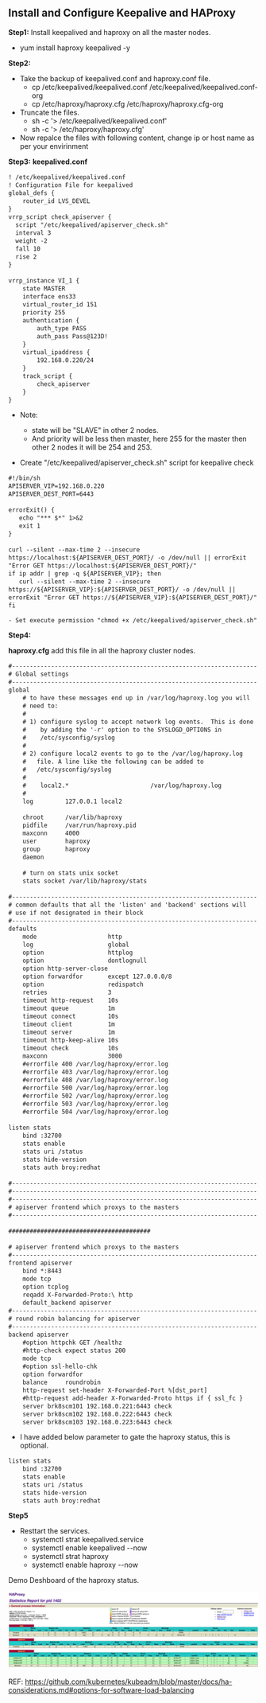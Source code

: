 ## Install and Configure Keepalive and HAProxy

**Step1:** Install keepalived and haproxy on all the master nodes.

- yum install haproxy keepalived -y

**Step2:**
- Take the backup of keepalived.conf and haproxy.conf file.
  - cp /etc/keepalived/keepalived.conf /etc/keepalived/keepalived.conf-org
  - cp /etc/haproxy/haproxy.cfg /etc/haproxy/haproxy.cfg-org
- Truncate the files.
  - sh -c '> /etc/keepalived/keepalived.conf'
  - sh -c '> /etc/haproxy/haproxy.cfg'
- Now repalce the files with following content, change ip or host name as per your envirinment

**Step3:**
**keepalived.conf**

```
! /etc/keepalived/keepalived.conf
! Configuration File for keepalived
global_defs {
    router_id LVS_DEVEL
}
vrrp_script check_apiserver {
  script "/etc/keepalived/apiserver_check.sh"
  interval 3
  weight -2
  fall 10
  rise 2
}

vrrp_instance VI_1 {
    state MASTER
    interface ens33
    virtual_router_id 151
    priority 255
    authentication {
        auth_type PASS
        auth_pass Pass@123D!
    }
    virtual_ipaddress {
        192.168.0.220/24
    }
    track_script {
        check_apiserver
    }
}

```

 - Note: 
    - state will be "SLAVE" in other 2 nodes.
    - And priority will be less then master, here 255 for the master then other 2 nodes it will be 254 and 253.
 
 - Create "/etc/keepalived/apiserver_check.sh" script for keepalive check
 ```
 #!/bin/sh
APISERVER_VIP=192.168.0.220
APISERVER_DEST_PORT=6443

errorExit() {
    echo "*** $*" 1>&2
    exit 1
}

curl --silent --max-time 2 --insecure https://localhost:${APISERVER_DEST_PORT}/ -o /dev/null || errorExit "Error GET https://localhost:${APISERVER_DEST_PORT}/"
if ip addr | grep -q ${APISERVER_VIP}; then
    curl --silent --max-time 2 --insecure https://${APISERVER_VIP}:${APISERVER_DEST_PORT}/ -o /dev/null || errorExit "Error GET https://${APISERVER_VIP}:${APISERVER_DEST_PORT}/"
fi
 ```
    - Set execute permission "chmod +x /etc/keepalived/apiserver_check.sh"
 
 **Step4:**
 
**haproxy.cfg** add this file in all the haproxy cluster nodes.

```
#---------------------------------------------------------------------
# Global settings
#---------------------------------------------------------------------
global
    # to have these messages end up in /var/log/haproxy.log you will
    # need to:
    #
    # 1) configure syslog to accept network log events.  This is done
    #    by adding the '-r' option to the SYSLOGD_OPTIONS in
    #    /etc/sysconfig/syslog
    #
    # 2) configure local2 events to go to the /var/log/haproxy.log
    #   file. A line like the following can be added to
    #   /etc/sysconfig/syslog
    #
    #    local2.*                       /var/log/haproxy.log
    #
    log         127.0.0.1 local2

    chroot      /var/lib/haproxy
    pidfile     /var/run/haproxy.pid
    maxconn     4000
    user        haproxy
    group       haproxy
    daemon

    # turn on stats unix socket
    stats socket /var/lib/haproxy/stats

#---------------------------------------------------------------------
# common defaults that all the 'listen' and 'backend' sections will
# use if not designated in their block
#---------------------------------------------------------------------
defaults
    mode                    http
    log                     global
    option                  httplog
    option                  dontlognull
    option http-server-close
    option forwardfor       except 127.0.0.0/8
    option                  redispatch
    retries                 3
    timeout http-request    10s
    timeout queue           1m
    timeout connect         10s
    timeout client          1m
    timeout server          1m
    timeout http-keep-alive 10s
    timeout check           10s
    maxconn                 3000
    #errorfile 400 /var/log/haproxy/error.log
    #errorfile 403 /var/log/haproxy/error.log
    #errorfile 408 /var/log/haproxy/error.log
    #errorfile 500 /var/log/haproxy/error.log
    #errorfile 502 /var/log/haproxy/error.log
    #errorfile 503 /var/log/haproxy/error.log
    #errorfile 504 /var/log/haproxy/error.log

listen stats
    bind :32700
    stats enable
    stats uri /status
    stats hide-version
    stats auth broy:redhat

#---------------------------------------------------------------------
#---------------------------------------------------------------------
#---------------------------------------------------------------------
# apiserver frontend which proxys to the masters
#---------------------------------------------------------------------

########################################

# apiserver frontend which proxys to the masters
#---------------------------------------------------------------------
frontend apiserver
    bind *:8443
    mode tcp
    option tcplog
    reqadd X-Forwarded-Proto:\ http
    default_backend apiserver
#---------------------------------------------------------------------
# round robin balancing for apiserver
#---------------------------------------------------------------------
backend apiserver
    #option httpchk GET /healthz
    #http-check expect status 200
    mode tcp
    #option ssl-hello-chk
    option forwardfor
    balance     roundrobin
    http-request set-header X-Forwarded-Port %[dst_port]
    #http-request add-header X-Forwarded-Proto https if { ssl_fc }
    server brk8scm101 192.168.0.221:6443 check
    server brk8scm102 192.168.0.222:6443 check
    server brk8scm103 192.168.0.223:6443 check

```
- I have added below parameter to gate the haproxy status, this is optional.

```
listen stats
    bind :32700
    stats enable
    stats uri /status
    stats hide-version
    stats auth broy:redhat
```
**Step5**

- Resttart the services.
  - systemctl strat keepalived.service
  - systemctl enable keepalived --now
  - systemctl strat  haproxy
  - systemctl enable haproxy --now

Demo Deshboard of the haproxy status.

![HAPROXY-Status-Dashboard](https://github.com/bishnuroy/Kubernetes/blob/master/k8s_ha_setup/haproxy_status.png)




REF: https://github.com/kubernetes/kubeadm/blob/master/docs/ha-considerations.md#options-for-software-load-balancing
